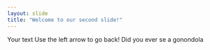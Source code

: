 ```yaml
---
layout: slide
title: "Welcome to our second slide!"
---
```

Your text
Use the left arrow to go back!
Did you ever se a gonondola
